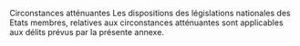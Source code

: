 Circonstances atténuantes
Les dispositions des législations nationales des Etats membres, relatives aux circonstances
atténuantes sont applicables aux délits prévus par la présente annexe.